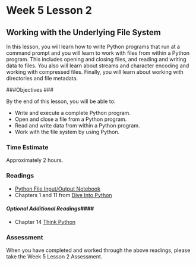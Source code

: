 # Week 5 Lesson 2 #
## Working with the Underlying File System ##

In this lesson, you will learn how to write Python programs that run at
a command prompt and you will learn to work with files from within a
Python program. This includes opening and closing files, and reading and
writing data to files. You also will learn about streams and character
encoding and working with compressed files. Finally, you will learn
about working with directories and file metadata.

###Objectives ###

By the end of this lesson, you will be able to:

- Write and execute a complete Python program.
- Open and close a file from a Python program.
- Read and write data from within a Python program.
- Work with the file system by using Python.

### Time Estimate ###

Approximately 2 hours.

### Readings ####

- [Python File Input/Output Notebook](notebooks/pyfileio.ipynb)
- Chapters 1 and 11 from [Dive Into Python](http://www.diveintopython3.net/index.html)

#### *Optional Additional Readings*####

- Chapter 14 [Think Python](http://faculty.stedwards.edu/mikek/python/thinkpython.pdf)

### Assessment ###

When you have completed and worked through the above readings, please take the Week 5 Lesson 2 Assessment.
